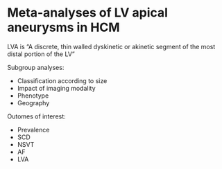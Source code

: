 # Meta-analyses of LV apical aneurysms in HCM

LVA is “A discrete, thin walled dyskinetic or akinetic segment of the most
distal portion of the LV”

Subgroup analyses:
* Classification according to size
* Impact of imaging modality
* Phenotype
* Geography

Outomes of interest:
* Prevalence
* SCD
* NSVT
* AF
* LVA
